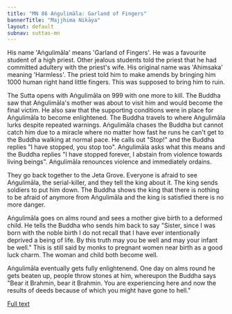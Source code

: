 ```yaml
---
title: "MN 86 Aṅgulimāla: Garland of Fingers"
bannerTitle: "Majjhima Nikāya" 
layout: default 
subnav: suttas-mn 
---
```


His name 'Aṅgulimāla' means 'Garland of Fingers'. He was a favourite student of a high priest. Other jealous students told the priest that he had committed adultery with the priest's wife. His original name was 'Ahimsaka' meaning 'Harmless'. The priest told him to make amends by bringing him 1000 human right hand little fingers. This was supposed to bring him to ruin.  


The Sutta opens with Aṅgulimāla on 999 with one more to kill. The Buddha saw that Aṅgulimāla's mother was about to visit him and would become the final victim. He also saw that the supporting conditions were in place for Aṅgulimāla to become enlightened.  The Buddha travels to where Aṅgulimāla lurks despite repeated warnings. Aṅgulimāla chases the Buddha but cannot catch him due to a miracle where no matter how fast he runs he can't get to the Buddha walking at normal pace. He calls out "Stop!" and the Buddha replies "I have stopped, you stop too". Aṅgulimāla asks what this means and the Buddha replies "I have stopped forever, I abstain from violence towards living beings". Aṅgulimāla renounces violence and immediately ordains.


They go back together to the Jeta Grove. Everyone is afraid to see Aṅgulimāla, the serial-killer, and they tell the king about it. The king sends soldiers to put him down. The Buddha shows the king that there is nothing to be afraid of anymore from Aṅgulimāla and the king is satisfied there is no more danger.


Aṅgulimāla goes on alms round and sees a mother give birth to a deformed child. He tells the Buddha who sends him back to say "Sister, since I was born with the noble birth I do not recall that I have ever intentionally deprived a being of life. By this truth may you be well and may your infant be well." This is still said by monks to pregnant women near birth as a good luck charm. The woman and child both become well.


Aṅgulimāla eventually gets fully enlightenend. One day on alms round he gets beaten up, people throw stones at him, whereupon the Buddha says "Bear it Brahmin, bear it Brahmin. You are experiencing here and now the results of deeds because of which you might have gone to hell."


[Full text](https://www.dhammatalks.org/suttas/MN/MN86.html)
